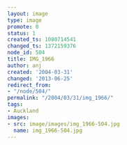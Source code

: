 ```yaml
---
layout: image
type: image
promote: 0
status: 1
created_ts: 1080714541
changed_ts: 1372159376
node_id: 504
title: IMG_1966
author: anj
created: '2004-03-31'
changed: '2013-06-25'
redirect_from:
- "/node/504/"
permalink: "/2004/03/31/img_1966/"
tags:
- Auckland
images:
- src: image/images/img_1966-504.jpg
  name: img_1966-504.jpg
---
```


